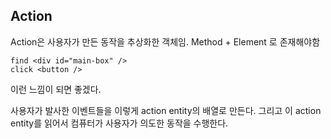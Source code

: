 ## Action

Action은 사용자가 만든 동작을 추상화한 객체임.
Method + Element 로 존재해야함

```
find <div id="main-box" />
click <button />
```

이런 느낌이 되면 좋겠다.

사용자가 발사한 이벤트들을 이렇게 action entity의 배열로 만든다.
그리고 이 action entity를 읽어서 컴퓨터가 사용자가 의도한 동작을 수행한다.
